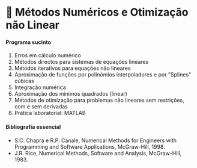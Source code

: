 # 📔 Métodos Numéricos e Otimização não Linear

#### Programa sucinto

1. Erros em cálculo numérico
2. Métodos directos para sistemas de equações lineares
3. Métodos iterativos para equações não lineares
4. Aproximação de funções por polinómios interpoladores e por "Splines" cúbicas
5. Integração numérica
6. Aproximação dos mínimos quadrados (linear)
7. Métodos de otimização para problemas não lineares sem restrições, com e sem
   derivadas
8. Prática laboratorial: MATLAB

#### Bibliografia essencial

- S.C. Chapra e R.P. Canale, Numerical Methods for Engineers with Programming
and Software Applications, McGraw-Hill, 1998.
- J.R. Rice, Numerical Methods, Software and Analysis, McGraw-Hill, 1983.

